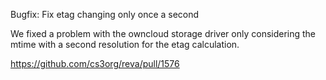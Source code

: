 Bugfix: Fix etag changing only once a second

We fixed a problem with the owncloud storage driver only considering
the mtime with a second resolution for the etag calculation.

https://github.com/cs3org/reva/pull/1576